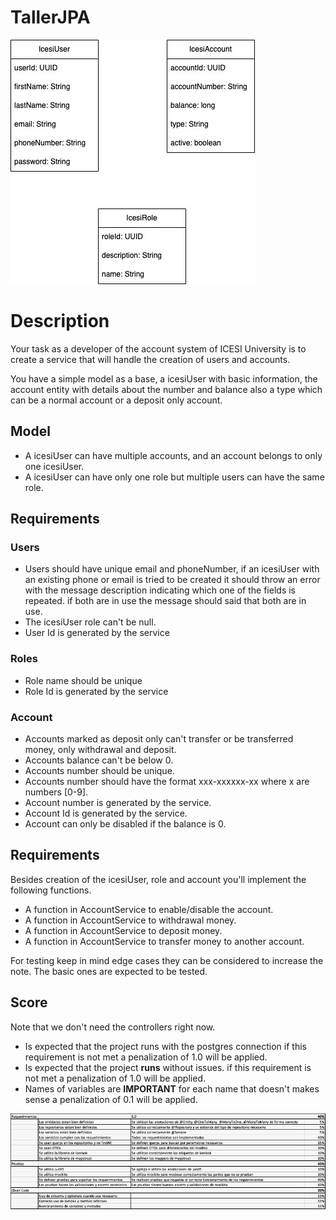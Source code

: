 # TallerJPA

![alt text](./Taller1Diagram.jpg)

# Description

 Your task as a developer of the account system of ICESI University
is to create a service that will handle the creation of users and accounts.

You have a simple model as a base, a icesiUser with basic information, the account
entity with details about the number and balance also a type which can be a normal account or a deposit only account.


## Model

- A icesiUser can have multiple accounts, and an account belongs to only one icesiUser.
- A icesiUser can have only one role but multiple users can have the same role.

## Requirements

### Users

- Users should have unique email and phoneNumber, if an icesiUser with an existing phone or email is tried to be created it should throw an error with the message description indicating which one of the fields is repeated. if both are in use the message should said that both are in use.
- The icesiUser role can't be null.
- User Id is generated by the service

### Roles

- Role name should be unique
- Role Id is generated by the service

### Account

- Accounts marked as deposit only can't transfer or be transferred money, only withdrawal and deposit.
- Accounts balance can't be below 0.
- Accounts number should be unique.
- Accounts number should have the format xxx-xxxxxx-xx where x are numbers [0-9].
- Account number is generated by the service.
- Account Id is generated by the service.
- Account can only be disabled if the balance is 0.

## Requirements

Besides creation of the icesiUser, role and account you'll implement the following functions.

- A function in AccountService to enable/disable the account.
- A function in AccountService to withdrawal money.
- A function in AccountService to deposit money.
- A function in AccountService to transfer money to another account.

For testing keep in mind edge cases they can be considered to increase the note. The basic ones are expected to be tested.

## Score
Note that we don't need the controllers right now.
- Is expected that the project runs with the postgres connection if this requirement is not met a penalization of 1.0 will be applied.
- Is expected that the project **runs** without issues. if this requirement is not met a penalization of 1.0 will be applied.
- Names of variables are **IMPORTANT** for each name that doesn't makes sense a penalization of 0.1 will be applied.

![alt text](./rubrica.jpeg)



